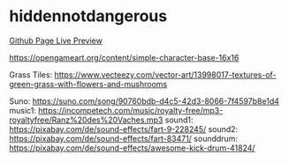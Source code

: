 # hiddennotdangerous

[Github Page Live Preview](https://alexanderthurn.github.io/hiddennotdangerous/)


https://opengameart.org/content/simple-character-base-16x16

Grass Tiles: https://www.vecteezy.com/vector-art/13998017-textures-of-green-grass-with-flowers-and-mushrooms

Suno: https://suno.com/song/90760bdb-d4c5-42d3-8066-7f4597b8e1d4
music1: https://incompetech.com/music/royalty-free/mp3-royaltyfree/Ranz%20des%20Vaches.mp3
sound1: https://pixabay.com/de/sound-effects/fart-9-228245/
sound2: https://pixabay.com/de/sound-effects/fart-83471/
sounddrum: https://pixabay.com/de/sound-effects/awesome-kick-drum-41824/